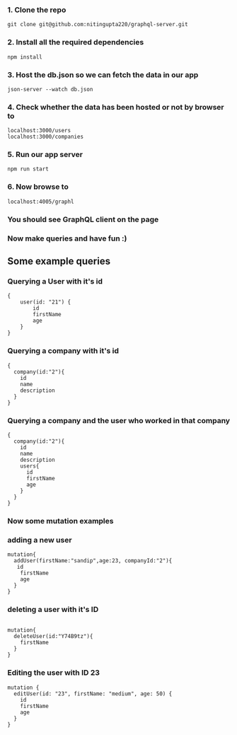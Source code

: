 ### 1. Clone the repo
```
git clone git@github.com:nitingupta220/graphql-server.git
```
### 2. Install all the required dependencies
```
npm install
```
### 3. Host the db.json so we can fetch the data in our app
```
json-server --watch db.json
```
### 4. Check whether the data has been hosted or not by browser to
``` 
localhost:3000/users
localhost:3000/companies
```


### 5. Run our app server
``` 
npm run start
```

### 6. Now browse to
```
localhost:4005/graphl
```

### You should see GraphQL client on the page

### Now make queries and have fun :)

## Some example queries

### Querying a User with it's id
```
{
    user(id: "21") {
        id
        firstName
        age
    }
}
```
### Querying a company with it's id
```
{
  company(id:"2"){
    id
    name
    description 
  }
}
```

### Querying a company and the user who worked in that company
```
{
  company(id:"2"){
    id
    name
    description
    users{
      id
      firstName
      age
    }
  }
}
```

### Now some mutation examples

### adding a new user
```
mutation{
  addUser(firstName:"sandip",age:23, companyId:"2"){
   id
    firstName
    age
  }
}
```

### deleting a user with it's ID
```

mutation{
  deleteUser(id:"Y74B9tz"){
    firstName
  }
}
```

### Editing the user with ID 23
```
mutation {
  editUser(id: "23", firstName: "medium", age: 50) {
    id
    firstName
    age
  }
}
```